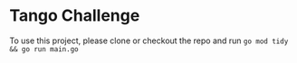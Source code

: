 # Tango Challenge

To use this project, please clone or checkout the repo and run `go mod tidy && go run main.go`

